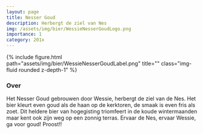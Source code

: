 ```yaml
---
layout: page
title: Nesser Goud
description: Herbergt de ziel van Nes
img: /assets/img/bier/WessieNesserGoudLogo.png
importance: 1
category: 201x
---
```


<div class="row">
    <div class="col-sm mt-3 mt-md-0">
        {% include figure.html path="assets/img/bier/WessieNesserGoudLabel.png" title="" class="img-fluid rounded z-depth-1" %}
    </div>
</div>

### Over
Het Nesser Goud gebrouwen door
Wessie, herbergt de ziel van de
Nes. Het bier kleurt even goud als
de haan op de kerktoren, de smaak
is even fris als zoet. Dit heldere
bier van hogegisting triomfeert in
de koude wintermaanden maar
kent ook zijn weg op een zonnig
terras.
Ervaar de Nes, ervaar Wessie, ga
voor goud!
Proost!!







